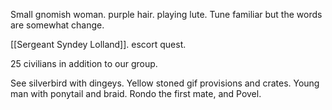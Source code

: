 
Small gnomish woman. purple hair. playing lute.  Tune familiar but the words are somewhat change. 

[[Sergeant Syndey Lolland]].  escort quest.

25 civilians in addition to our group.

See silverbird with dingeys.  Yellow stoned gif provisions and crates.  Young man with ponytail and braid.  Rondo the first mate, and Povel.